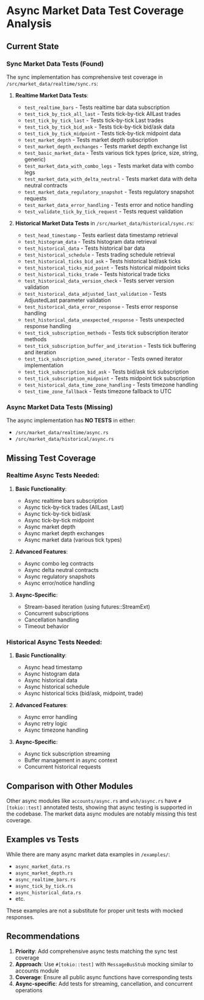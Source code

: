 # Async Market Data Test Coverage Analysis

## Current State

### Sync Market Data Tests (Found)

The sync implementation has comprehensive test coverage in `/src/market_data/realtime/sync.rs`:

1. **Realtime Market Data Tests**:
   - `test_realtime_bars` - Tests realtime bar data subscription
   - `test_tick_by_tick_all_last` - Tests tick-by-tick AllLast trades
   - `test_tick_by_tick_last` - Tests tick-by-tick Last trades  
   - `test_tick_by_tick_bid_ask` - Tests tick-by-tick bid/ask data
   - `test_tick_by_tick_midpoint` - Tests tick-by-tick midpoint data
   - `test_market_depth` - Tests market depth subscription
   - `test_market_depth_exchanges` - Tests market depth exchange list
   - `test_basic_market_data` - Tests various tick types (price, size, string, generic)
   - `test_market_data_with_combo_legs` - Tests market data with combo legs
   - `test_market_data_with_delta_neutral` - Tests market data with delta neutral contracts
   - `test_market_data_regulatory_snapshot` - Tests regulatory snapshot requests
   - `test_market_data_error_handling` - Tests error and notice handling
   - `test_validate_tick_by_tick_request` - Tests request validation

2. **Historical Market Data Tests** in `/src/market_data/historical/sync.rs`:
   - `test_head_timestamp` - Tests earliest data timestamp retrieval
   - `test_histogram_data` - Tests histogram data retrieval
   - `test_historical_data` - Tests historical bar data
   - `test_historical_schedule` - Tests trading schedule retrieval
   - `test_historical_ticks_bid_ask` - Tests historical bid/ask ticks
   - `test_historical_ticks_mid_point` - Tests historical midpoint ticks
   - `test_historical_ticks_trade` - Tests historical trade ticks
   - `test_historical_data_version_check` - Tests server version validation
   - `test_historical_data_adjusted_last_validation` - Tests AdjustedLast parameter validation
   - `test_historical_data_error_response` - Tests error response handling
   - `test_historical_data_unexpected_response` - Tests unexpected response handling
   - `test_tick_subscription_methods` - Tests tick subscription iterator methods
   - `test_tick_subscription_buffer_and_iteration` - Tests tick buffering and iteration
   - `test_tick_subscription_owned_iterator` - Tests owned iterator implementation
   - `test_tick_subscription_bid_ask` - Tests bid/ask tick subscription
   - `test_tick_subscription_midpoint` - Tests midpoint tick subscription
   - `test_historical_data_time_zone_handling` - Tests timezone handling
   - `test_time_zone_fallback` - Tests timezone fallback to UTC

### Async Market Data Tests (Missing)

The async implementation has **NO TESTS** in either:
- `/src/market_data/realtime/async.rs` 
- `/src/market_data/historical/async.rs`

## Missing Test Coverage

### Realtime Async Tests Needed:

1. **Basic Functionality**:
   - Async realtime bars subscription
   - Async tick-by-tick trades (AllLast, Last)
   - Async tick-by-tick bid/ask
   - Async tick-by-tick midpoint
   - Async market depth
   - Async market depth exchanges
   - Async market data (various tick types)

2. **Advanced Features**:
   - Async combo leg contracts
   - Async delta neutral contracts
   - Async regulatory snapshots
   - Async error/notice handling

3. **Async-Specific**:
   - Stream-based iteration (using futures::StreamExt)
   - Concurrent subscriptions
   - Cancellation handling
   - Timeout behavior

### Historical Async Tests Needed:

1. **Basic Functionality**:
   - Async head timestamp
   - Async histogram data
   - Async historical data
   - Async historical schedule
   - Async historical ticks (bid/ask, midpoint, trade)

2. **Advanced Features**:
   - Async error handling
   - Async retry logic
   - Async timezone handling

3. **Async-Specific**:
   - Async tick subscription streaming
   - Buffer management in async context
   - Concurrent historical requests

## Comparison with Other Modules

Other async modules like `accounts/async.rs` and `wsh/async.rs` have `#[tokio::test]` annotated tests, showing that async testing is supported in the codebase. The market data async modules are notably missing this test coverage.

## Examples vs Tests

While there are many async market data examples in `/examples/`:
- `async_market_data.rs`
- `async_market_depth.rs`
- `async_realtime_bars.rs`
- `async_tick_by_tick.rs`
- `async_historical_data.rs`
- etc.

These examples are not a substitute for proper unit tests with mocked responses.

## Recommendations

1. **Priority**: Add comprehensive async tests matching the sync test coverage
2. **Approach**: Use `#[tokio::test]` with `MessageBusStub` mocking similar to accounts module
3. **Coverage**: Ensure all public async functions have corresponding tests
4. **Async-specific**: Add tests for streaming, cancellation, and concurrent operations